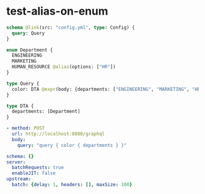 # test-alias-on-enum

```graphql @config
schema @link(src: "config.yml", type: Config) {
  query: Query
}

enum Department {
  ENGINEERING
  MARKETING
  HUMAN_RESOURCE @alias(options: ["HR"])
}

type Query {
  color: DTA @expr(body: {departments: ["ENGINEERING", "MARKETING", "HR"]})
}

type DTA {
  departments: [Department]
}
```

```yml @test
- method: POST
  url: http://localhost:8080/graphql
  body:
    query: "query { color { departments } }"
```

```yml @file:config.yml
schema: {}
server:
  batchRequests: true
  enableJIT: false
upstream:
  batch: {delay: 1, headers: [], maxSize: 100}
```
